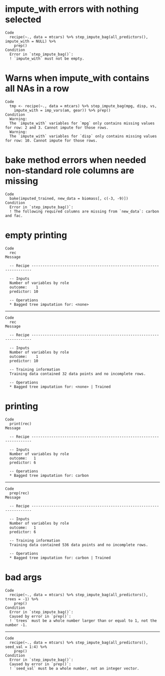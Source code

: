 # impute_with errors with nothing selected

    Code
      recipe(~., data = mtcars) %>% step_impute_bag(all_predictors(), impute_with = NULL) %>%
        prep()
    Condition
      Error in `step_impute_bag()`:
      ! `impute_with` must not be empty.

# Warns when impute_with contains all NAs in a row

    Code
      tmp <- recipe(~., data = mtcars) %>% step_impute_bag(mpg, disp, vs,
        impute_with = imp_vars(am, gear)) %>% prep()
    Condition
      Warning:
      The `impute_with` variables for `mpg` only contains missing values for row: 2 and 3. Cannot impute for those rows.
      Warning:
      The `impute_with` variables for `disp` only contains missing values for row: 10. Cannot impute for those rows.

# bake method errors when needed non-standard role columns are missing

    Code
      bake(imputed_trained, new_data = biomass[, c(-3, -9)])
    Condition
      Error in `step_impute_bag()`:
      ! The following required columns are missing from `new_data`: carbon and fac.

# empty printing

    Code
      rec
    Message
      
      -- Recipe ----------------------------------------------------------------------
      
      -- Inputs 
      Number of variables by role
      outcome:    1
      predictor: 10
      
      -- Operations 
      * Bagged tree imputation for: <none>

---

    Code
      rec
    Message
      
      -- Recipe ----------------------------------------------------------------------
      
      -- Inputs 
      Number of variables by role
      outcome:    1
      predictor: 10
      
      -- Training information 
      Training data contained 32 data points and no incomplete rows.
      
      -- Operations 
      * Bagged tree imputation for: <none> | Trained

# printing

    Code
      print(rec)
    Message
      
      -- Recipe ----------------------------------------------------------------------
      
      -- Inputs 
      Number of variables by role
      outcome:   1
      predictor: 6
      
      -- Operations 
      * Bagged tree imputation for: carbon

---

    Code
      prep(rec)
    Message
      
      -- Recipe ----------------------------------------------------------------------
      
      -- Inputs 
      Number of variables by role
      outcome:   1
      predictor: 6
      
      -- Training information 
      Training data contained 536 data points and no incomplete rows.
      
      -- Operations 
      * Bagged tree imputation for: carbon | Trained

# bad args

    Code
      recipe(~., data = mtcars) %>% step_impute_bag(all_predictors(), trees = -1) %>%
        prep()
    Condition
      Error in `step_impute_bag()`:
      Caused by error in `prep()`:
      ! `trees` must be a whole number larger than or equal to 1, not the number -1.

---

    Code
      recipe(~., data = mtcars) %>% step_impute_bag(all_predictors(), seed_val = 1:4) %>%
        prep()
    Condition
      Error in `step_impute_bag()`:
      Caused by error in `prep()`:
      ! `seed_val` must be a whole number, not an integer vector.


